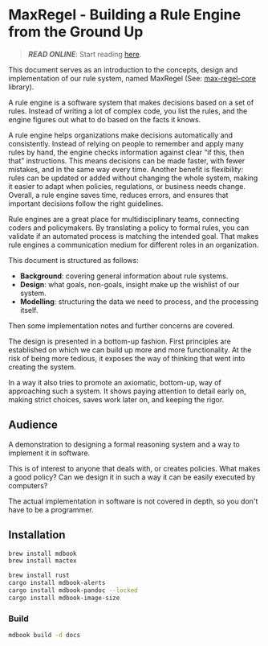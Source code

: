 

# MaxRegel - Building a Rule Engine from the Ground Up

> **_READ ONLINE_**: Start reading [here](https://minbzk.github.io/max-regel-book/).

This document serves as an introduction to the concepts, design and implementation of our rule system, named MaxRegel (See: [max-regel-core](https://github.com/MinBZK/max-regel-core) library).

A rule engine is a software system that makes decisions based on a set of rules. Instead of writing a lot of complex code, you list the rules, and the engine figures out what to do based on the facts it knows.

A rule engine helps organizations make decisions automatically and consistently. Instead of relying on people to remember and apply many rules by hand, the engine checks information against clear “if this, then that” instructions. This means decisions can be made faster, with fewer mistakes, and in the same way every time. Another benefit is flexibility: rules can be updated or added without changing the whole system, making it easier to adapt when policies, regulations, or business needs change. Overall, a rule engine saves time, reduces errors, and ensures that important decisions follow the right guidelines.

Rule engines are a great place for multidisciplinary teams, connecting coders and policymakers.
By translating a policy to formal rules, you can validate if an automated process is matching the intended goal. That makes rule engines a communication medium for different roles in an organization.

This document is structured as follows:

* **Background**: covering general information about rule systems.
* **Design**: what goals, non-goals, insight make up the wishlist of our system.
* **Modelling**: structuring the data we need to process, and the processing itself.

Then some implementation notes and further concerns are covered.

The design is presented in a bottom-up fashion. First principles are established on which we can build up more and more functionality.
At the risk of being more tedious, it exposes the way of thinking that went into creating the system.

In a way it also tries to promote an axiomatic, bottom-up, way of approaching such a system.
It shows paying attention to detail early on, making strict choices, saves work later on, and keeping the rigor.

## Audience

A demonstration to designing a formal reasoning system and a way to implement it in software.

This is of interest to anyone that deals with, or creates policies. What makes a good policy?
Can we design it in such a way it can be easily executed by computers?

The actual implementation in software is not covered in depth, so you don't have to be a programmer.



## Installation

```bash
brew install mdbook
brew install mactex

brew install rust
cargo install mdbook-alerts
cargo install mdbook-pandoc --locked
cargo install mdbook-image-size

```

### Build
```bash
mdbook build -d docs
```
